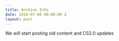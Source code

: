 ```yaml
---
title: Archive Info
date: 2018-07-08 00:00:00 Z
layout: post
---
```


We will start posting old content and CS2.0 updates
